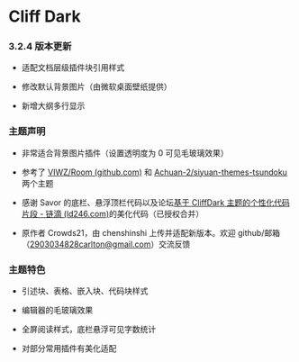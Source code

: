 # Cliff Dark

### 3.2.4 版本更新

- 适配文档层级插件块引用样式

- 修改默认背景图片（由微软桌面壁纸提供）

- 新增大纲多行显示

### 主题声明

- 非常适合背景图片插件（设置透明度为 0 可见毛玻璃效果）

- 参考了 [VIWZ/Room (github.com)](https://github.com/VIWZ/Room) 和 [Achuan-2/siyuan-themes-tsundoku](https://github.com/Achuan-2/siyuan-themes-tsundoku) 两个主题

- 感谢 Savor 的底栏、悬浮顶栏代码以及论坛[基于 CliffDark 主题的个性化代码片段 - 链滴 (ld246.com)](https://ld246.com/article/1693012154367)的美化代码（已授权合并）

- 原作者 Crowds21，由 chenshinshi 上传并适配新版本。欢迎 github/邮箱（<2903034828carlton@gmail.com>）交流反馈

### 主题特色

- 引述块、表格、嵌入块、代码块样式

- 编辑器的毛玻璃效果

- 全屏阅读样式，底栏悬浮可见字数统计

- 对部分常用插件有美化适配
